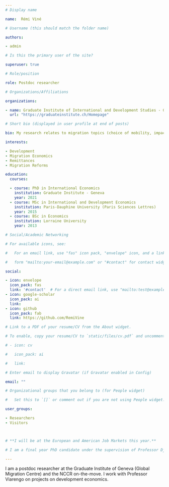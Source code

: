 ```yaml
---
# Display name

name:  Rémi Viné

# Username (this should match the folder name)

authors:

- admin

# Is this the primary user of the site?

superuser: true

# Role/position

role: Postdoc researcher

# Organizations/Affiliations

organizations:

- name: Graduate Institute of International and Development Studies - Geneva
  url: "https://graduateinstitute.ch/Homepage"

# Short bio (displayed in user profile at end of posts)

bio: My research relates to migration topics (choice of mobility, impact of remittances on the left behind, the costs of transferring money, _etc._)  TEST

interests:

- Development
- Migration Economics
- Remittances
- Migration Reforms

education:
  courses:

  - course: PhD in International Economics
    institution: Graduate Institute - Geneva
    year: 2021 
  - course: MSc in International and Development Economics
    institution: Paris-Dauphine University (Paris Sciences Lettres)
    year: 2015
  - course: BSc in Economics
    institution: Lorraine University
    year: 2013

# Social/Academic Networking

# For available icons, see: 

#   For an email link, use "fas" icon pack, "envelope" icon, and a link in the

#   form "mailto:your-email@example.com" or "#contact" for contact widget.

social:

- icon: envelope
  icon_pack: fas
  link: '#contact'  # For a direct email link, use "mailto:test@example.org".
- icon: google-scholar
  icon_pack: ai
  link: 
- icon: github
  icon_pack: fab
  link: https://github.com/RemiVine

# Link to a PDF of your resume/CV from the About widget.

# To enable, copy your resume/CV to `static/files/cv.pdf` and uncomment the lines below.

# - icon: cv

#   icon_pack: ai

#   link: 

# Enter email to display Gravatar (if Gravatar enabled in Config)

email: ""

# Organizational groups that you belong to (for People widget)

#   Set this to `[]` or comment out if you are not using People widget.

user_groups:

- Researchers
- Visitors



# **I will be at the European and American Job Markets this year.**

# I am a final year PhD candidate under the supervision of Professor Djajic. The common factor of my research is migration. I have been interested in different areas in the world, particularly Europe, Africa and Central Asia.

---
```


I am a postdoc researcher at the Graduate Institute of Geneva (Global Migration Centre) and the NCCR on-the-move. I work with Professor Viarengo on projects on development economics. 



